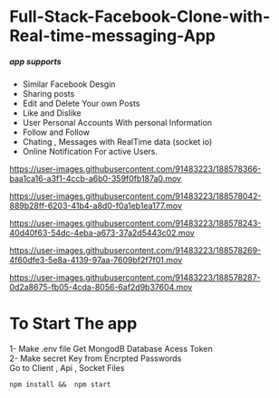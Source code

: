 # Full-Stack-Facebook-Clone-with-Real-time-messaging-App

##### app supports 
* Similar Facebook Desgin
* Sharing posts 
* Edit and Delete Your own Posts 
* Like and Dislike
* User Personal Accounts With personal Information
* Follow and Follow 
* Chating , Messages with RealTime data (socket io)
* Online Notification For active Users.








https://user-images.githubusercontent.com/91483223/188578366-baa1ca16-a3f1-4ccb-a6b0-359f0fb187a0.mov


https://user-images.githubusercontent.com/91483223/188578042-889b28ff-6203-41b4-a8d0-f0a1eb1ea177.mov



https://user-images.githubusercontent.com/91483223/188578243-40d40f63-54dc-4eba-a673-37a2d5443c02.mov



https://user-images.githubusercontent.com/91483223/188578269-4f60dfe3-5e8a-4139-97aa-7609bf2f7f01.mov



https://user-images.githubusercontent.com/91483223/188578287-0d2a8675-fb05-4cda-8056-6af2d9b37604.mov


# To Start The app
1- Make .env file Get MongodB Database Acess Token </br>
2- Make secret Key from Encrpted Passwords</br>
 Go to Client , Api , Socket Files </br>
````
npm install &&  npm start 
````


